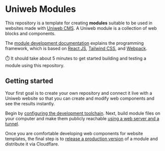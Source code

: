 # Uniweb Modules

This repository is a template for creating **modules** suitable to be used in websites made with [Uniweb CMS](https://uniwebcms.com). A Uniweb module is a collection of web blocks and components.

The [module development documentation](https://help.uniweb.app/) explains the programming framework, which is based on [React JS](https://react.dev/), [Tailwind CSS](https://tailwindcss.com/), and [Webpack](https://webpack.js.org/).

:stopwatch: It should take about 5 minutes to get started building and testing a module using this repository.

## Getting started

Your first goal is to create your own repository and connect it live with a Uniweb website so that you can create and modify web components and see the results instantly.

Begin by [configuring the development toolchain](https://github.com/uniwebcms/uniweb-module-builder/blob/main/docs/dev_toolchain.md). Next, build module files on your computer and make them publicly reachable [using a web server and a tunnel](https://github.com/uniwebcms/uniweb-module-builder/blob/main/docs/dev_with_tunnel.md).

Once you are comfortable developing web components for website templates, the final step is to [release a production version](https://github.com/uniwebcms/uniweb-module-builder/blob/main/docs/prod_distribution.md) of a module and distribute it via Cloudflare.
